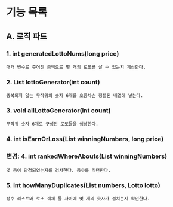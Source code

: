 # 기능 목록

## A. 로직 파트

### 1. int generatedLottoNums(long price)

``매개 변수로 주어진 금액으로 몇 개의 로또를 살 수 있는지 계산한다.``

### 2. List<Integer> lottoGenerator(int count)

``중복되지 않는 무작위의 숫자 6개를 오름차순 정렬된 배열에 넣는다.``

### 3. void allLottoGenerator(int count)

``무작위 숫자 6개로 구성된 로또들을 생성한다.``

### 4. int isEarnOrLoss(List<Integer> winningNumbers, long price)
### 변경: 4. int rankedWhereAbouts(List<Integer> winningNumbers)
``몇 등이 당첨되었는지를 검사한다. 등수를 리턴한다.``

[//]: # (클래스로 빼야 하는지 여부를 생각해본다.)

### 5. int howManyDuplicates(List<Integer> numbers, Lotto lotto)

``정수 리스트와 로또 객체 둘 사이에 몇 개의 숫자가 겹치는지 확인한다.``